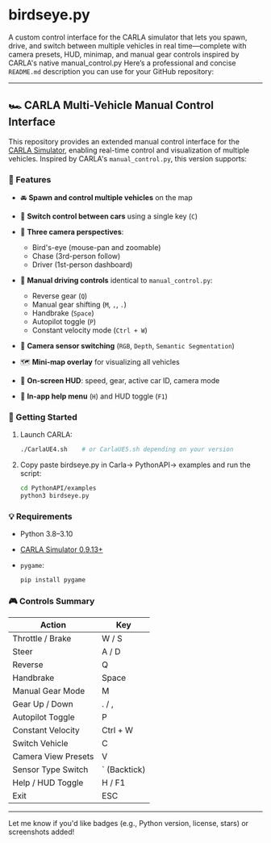 # birdseye.py
A custom control interface for the CARLA simulator that lets you spawn, drive, and switch between multiple vehicles in real time—complete with camera presets, HUD, minimap, and manual gear controls inspired by CARLA's native manual_control.py
Here’s a professional and concise `README.md` description you can use for your GitHub repository:

---

## 🏎️ CARLA Multi-Vehicle Manual Control Interface

This repository provides an extended manual control interface for the [CARLA Simulator](https://carla.org/), enabling real-time control and visualization of multiple vehicles. Inspired by CARLA's `manual_control.py`, this version supports:

### 🔧 Features

* 🚘 **Spawn and control multiple vehicles** on the map
* 🔁 **Switch control between cars** using a single key (`C`)
* 🧭 **Three camera perspectives**:

  * Bird's-eye (mouse-pan and zoomable)
  * Chase (3rd-person follow)
  * Driver (1st-person dashboard)
* 🧠 **Manual driving controls** identical to `manual_control.py`:

  * Reverse gear (`Q`)
  * Manual gear shifting (`M`, `,`, `.`)
  * Handbrake (`Space`)
  * Autopilot toggle (`P`)
  * Constant velocity mode (`Ctrl + W`)
* 🧩 **Camera sensor switching** (`RGB`, `Depth`, `Semantic Segmentation`)
* 🗺️ **Mini-map overlay** for visualizing all vehicles
* 🧾 **On-screen HUD**: speed, gear, active car ID, camera mode
* 📜 **In-app help menu** (`H`) and HUD toggle (`F1`)

### 🚀 Getting Started

1. Launch CARLA:

   ```bash
   ./CarlaUE4.sh    # or CarlaUE5.sh depending on your version
   ```

2. Copy paste birdseye.py in Carla-> PythonAPI-> examples and run the script:

   ```bash
   cd PythonAPI/examples
   python3 birdseye.py
   ```

### 💡 Requirements

* Python 3.8–3.10
* [CARLA Simulator 0.9.13+](https://github.com/carla-simulator/carla/releases)
* `pygame`:

  ```bash
  pip install pygame
  ```

### 🎮 Controls Summary

| Action              | Key           |
| ------------------- | ------------- |
| Throttle / Brake    | W / S         |
| Steer               | A / D         |
| Reverse             | Q             |
| Handbrake           | Space         |
| Manual Gear Mode    | M             |
| Gear Up / Down      | . / ,         |
| Autopilot Toggle    | P             |
| Constant Velocity   | Ctrl + W      |
| Switch Vehicle      | C             |
| Camera View Presets | V             |
| Sensor Type Switch  | \` (Backtick) |
| Help / HUD Toggle   | H / F1        |
| Exit                | ESC           |

---

Let me know if you'd like badges (e.g., Python version, license, stars) or screenshots added!
